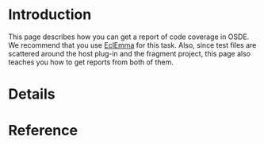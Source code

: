 # Introduction #

This page describes how you can get a report of code coverage in OSDE. We recommend that you use [EclEmma](http://www.eclemma.org/) for this task. Also, since test files are scattered around the host plug-in and the fragment project, this page also teaches you how to get reports from both of them.


# Details #

# Reference #